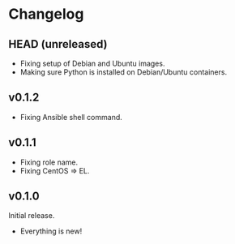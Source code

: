 # Changelog

## HEAD (unreleased)

- Fixing setup of Debian and Ubuntu images.
- Making sure Python is installed on Debian/Ubuntu containers.

## v0.1.2

- Fixing Ansible shell command.

## v0.1.1

- Fixing role name.
- Fixing CentOS => EL.

## v0.1.0

Initial release.

- Everything is new!
